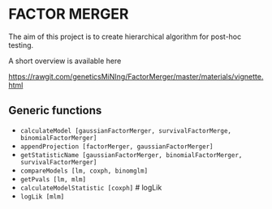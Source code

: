 # FACTOR MERGER

The aim of this project is to create hierarchical algorithm for post-hoc testing.

A short overview is available here

https://rawgit.com/geneticsMiNIng/FactorMerger/master/materials/vignette.html

## Generic functions

* `calculateModel [gaussianFactorMerger, survivalFactorMerge, binomialFactorMerger]`
* `appendProjection [factorMerger, gaussianFactorMerger]`
* `getStatisticName [gaussianFactorMerger, binomialFactorMerger, survivalFactorMerger]`
* `compareModels [lm, coxph, binomglm]`
* `getPvals [lm, mlm]`
* `calculateModelStatistic [coxph]` # logLik
* `logLik [mlm]`
